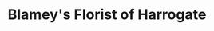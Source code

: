 ---
title: "Blamey's Florist of Harrogate"
url: /harrogate/blameys-florist-of-harrogate/
shop: florist
---